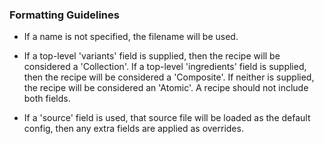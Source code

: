 ### Formatting Guidelines

- If a name is not specified, the filename will be used.

- If a top-level 'variants' field is supplied, then the recipe will be considered a 'Collection'. If a top-level 'ingredients' field is supplied, then the recipe will be considered a 'Composite'. If neither is supplied, the recipe will be considered an 'Atomic'. A recipe should not include both fields.

- If a 'source' field is used, that source file will be loaded as the default config, then any extra fields are applied as overrides.
